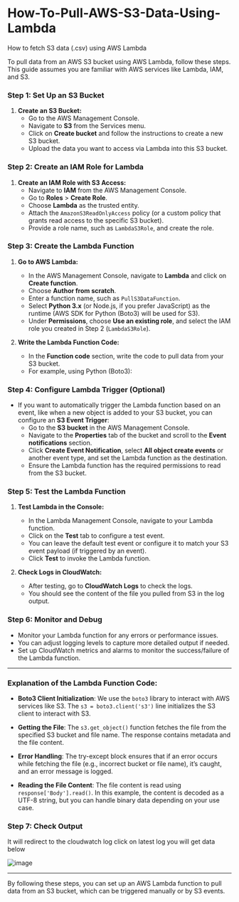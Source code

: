 # How-To-Pull-AWS-S3-Data-Using-Lambda
How to fetch S3 data (.csv) using AWS Lambda

To pull data from an AWS S3 bucket using AWS Lambda, follow these steps. This guide assumes you are familiar with AWS services like Lambda, IAM, and S3.

### Step 1: Set Up an S3 Bucket

1. **Create an S3 Bucket:**
   - Go to the AWS Management Console.
   - Navigate to **S3** from the Services menu.
   - Click on **Create bucket** and follow the instructions to create a new S3 bucket.
   - Upload the data you want to access via Lambda into this S3 bucket.

### Step 2: Create an IAM Role for Lambda

1. **Create an IAM Role with S3 Access:**
   - Navigate to **IAM** from the AWS Management Console.
   - Go to **Roles** > **Create Role**.
   - Choose **Lambda** as the trusted entity.
   - Attach the `AmazonS3ReadOnlyAccess` policy (or a custom policy that grants read access to the specific S3 bucket).
   - Provide a role name, such as `LambdaS3Role`, and create the role.

### Step 3: Create the Lambda Function

1. **Go to AWS Lambda:**
   - In the AWS Management Console, navigate to **Lambda** and click on **Create function**.
   - Choose **Author from scratch**.
   - Enter a function name, such as `PullS3DataFunction`.
   - Select **Python 3.x** (or Node.js, if you prefer JavaScript) as the runtime (AWS SDK for Python (Boto3) will be used for S3).
   - Under **Permissions**, choose **Use an existing role**, and select the IAM role you created in Step 2 (`LambdaS3Role`).

2. **Write the Lambda Function Code:**
   - In the **Function code** section, write the code to pull data from your S3 bucket.
   - For example, using Python (Boto3):

### Step 4: Configure Lambda Trigger (Optional)

- If you want to automatically trigger the Lambda function based on an event, like when a new object is added to your S3 bucket, you can configure an **S3 Event Trigger**:
  - Go to the **S3 bucket** in the AWS Management Console.
  - Navigate to the **Properties** tab of the bucket and scroll to the **Event notifications** section.
  - Click **Create Event Notification**, select **All object create events** or another event type, and set the Lambda function as the destination.
  - Ensure the Lambda function has the required permissions to read from the S3 bucket.

### Step 5: Test the Lambda Function

1. **Test Lambda in the Console:**
   - In the Lambda Management Console, navigate to your Lambda function.
   - Click on the **Test** tab to configure a test event.
   - You can leave the default test event or configure it to match your S3 event payload (if triggered by an event).
   - Click **Test** to invoke the Lambda function.

2. **Check Logs in CloudWatch:**
   - After testing, go to **CloudWatch Logs** to check the logs.
   - You should see the content of the file you pulled from S3 in the log output.

### Step 6: Monitor and Debug

- Monitor your Lambda function for any errors or performance issues.
- You can adjust logging levels to capture more detailed output if needed.
- Set up CloudWatch metrics and alarms to monitor the success/failure of the Lambda function.

---

### Explanation of the Lambda Function Code:

- **Boto3 Client Initialization**: We use the `boto3` library to interact with AWS services like S3. The `s3 = boto3.client('s3')` line initializes the S3 client to interact with S3.
  
- **Getting the File**: The `s3.get_object()` function fetches the file from the specified S3 bucket and file name. The response contains metadata and the file content.

- **Error Handling**: The try-except block ensures that if an error occurs while fetching the file (e.g., incorrect bucket or file name), it’s caught, and an error message is logged.

- **Reading the File Content**: The file content is read using `response['Body'].read()`. In this example, the content is decoded as a UTF-8 string, but you can handle binary data depending on your use case.

### Step 7: Check Output
It will redirect to the cloudwatch log click on latest log you will get data below 

![image](https://github.com/aqdamaslam/How-To-Pull-AWS-S3-Data-Using-Lambda/assets/56361347/e5eb7cd6-f828-4d56-867d-7724ba4f815e)

---

By following these steps, you can set up an AWS Lambda function to pull data from an S3 bucket, which can be triggered manually or by S3 events. 
